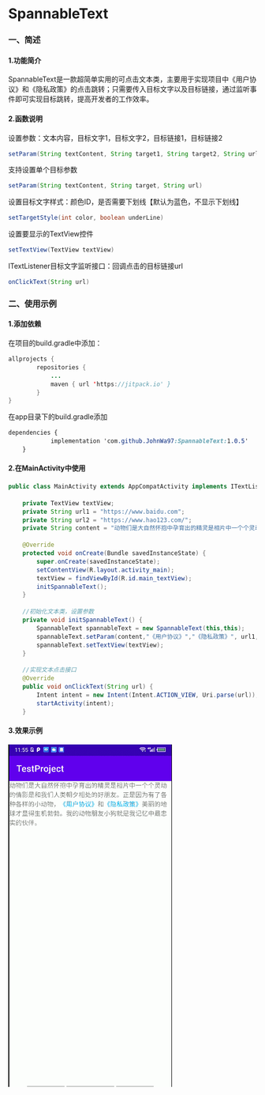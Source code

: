 

# SpannableText

### 一、简述

#### 1.功能简介

SpannableText是一款超简单实用的可点击文本类，主要用于实现项目中《用户协议》和《隐私政策》的点击跳转；只需要传入目标文字以及目标链接，通过监听事件即可实现目标跳转，提高开发者的工作效率。

#### 2.函数说明

设置参数：文本内容，目标文字1，目标文字2，目标链接1，目标链接2

```java
setParam(String textContent, String target1, String target2, String url1, String url2)
```

支持设置单个目标参数

```java
setParam(String textContent, String target, String url)
```

设置目标文字样式：颜色ID，是否需要下划线【默认为蓝色，不显示下划线】

```java
setTargetStyle(int color, boolean underLine)
```

设置要显示的TextView控件

```java
setTextView(TextView textView)
```

ITextListener目标文字监听接口：回调点击的目标链接url

```java
onClickText(String url)
```



### 二、使用示例

#### 1.添加依赖

在项目的build.gradle中添加：

```java
allprojects {
		repositories {
			...
			maven { url 'https://jitpack.io' }
		}
}
```

在app目录下的build.gradle添加

```css
dependencies {
	        implementation 'com.github.JohnWa97:SpannableText:1.0.5'
	}
```

#### 2.在MainActivity中使用

```java
public class MainActivity extends AppCompatActivity implements ITextListener {

    private TextView textView;
    private String url1 = "https://www.baidu.com";
    private String url2 = "https://www.hao123.com/";
    private String content = "动物们是大自然怀抱中孕育出的精灵是相片中一个个灵动的倩影是和我们人类朝夕相处的好朋友。" +"正是因为有了各种各样的小动物，《用户协议》和《隐私政策》美丽的地球才显得生机勃勃。我的动物朋友小狗就是我记忆中最忠实的伙伴。";

    @Override
    protected void onCreate(Bundle savedInstanceState) {
        super.onCreate(savedInstanceState);
        setContentView(R.layout.activity_main);
        textView = findViewById(R.id.main_textView);
        initSpannableText();
    }

    //初始化文本类，设置参数
    private void initSpannableText() {
        SpannableText spannableText = new SpannableText(this,this);
        spannableText.setParam(content,"《用户协议》","《隐私政策》", url1, url2);
        spannableText.setTextView(textView);
    }

    //实现文本点击接口
    @Override
    public void onClickText(String url) {
        Intent intent = new Intent(Intent.ACTION_VIEW, Uri.parse(url));
        startActivity(intent);
    }
```

#### 3.效果示例

![image](https://github.com/JohnWa97/SpannableText/blob/master/example.gif)
